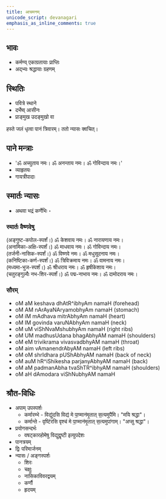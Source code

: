 ```yaml
---    
title: आचमनम्
unicode_script: devanagari  
emphasis_as_inline_comments: true  
---
```


## भावः

- कर्मण्य् एकाग्रतायाः प्राप्तिः
- अद्भ्यः श्रद्धायाः ग्रहणम्

## स्थितिः

- पवित्रे स्थाने
- दर्भेष्व् आसीनः
- प्राङ्मुख उदङ्मुखो वा

हस्ते जलं धृत्वा पानं त्रिवारम्। ततो न्यासः क्वचित्।

## पाने मन्त्राः

- 'ॐ अच्युताय नमः। ॐ अनन्ताय नमः। ॐ गोविन्दाय नमः।'
- व्याहृतयः
- गायत्रीपादाः

## स्मार्तः न्यासः

- अथवा भद्रं कर्णेभिः ॰

### स्मार्तः वैष्णवेषु

(अङ्गुष्ट-कपोल-स्पर्शं।) ॐ केशवाय नमः। ॐ नारायणाय नमः।  
(अनामिका-अक्षि-स्पर्शं।) ॐ माधवाय नमः। ॐ गोविन्दाय नमः।  
(तर्जनी-नासिक-स्पर्शं।) ॐ विष्णवे नमः। ॐ मधुसूदनाय नमः।  
(कनिष्टिका-कर्ण-स्पर्शं।) ॐ त्रिविक्रमाय नमः। ॐ वामनाय नमः।  
(मध्यमा-भुज-स्पर्शं।) ॐ श्रीधराय नमः। ॐ हृषीकेशाय नमः।  
(चतुरङ्गुल्यैः नभ-शिर-स्पर्शं।) ॐ पद्म-नाभाय नमः। ॐ दामोदराय नमः।

### सौरम्

- oM aM keshava dhAtR^ibhyAm namaH (forehead)
- oM AM nArAyaNAryamobhyAm namaH (stomach)
- oM iM mAdhava mitrAbhyAm namaH (heart)
- oM IM govinda varuNAbhyAm namaH (neck)
- oM uM viShNvaMshubhyAm namaH  (right ribs)
- oM UM madhusUdana bhagAbhyAM namaH  (shoulders)
- oM eM trivikrama vivasvadbhyAM namaH (throat)
- oM aim vAmanendrAbyAM namaH (left ribs)
- oM oM shrIdhara pUShAbhyAM namaH (back of neck)
- oM auM hR^iShikesha parjanyAbhyAM namaH (back)
- oM aM padmanAbha tvaShTR^ibhyAM namaH (shoulders)
- oM aH dAmodara viShNubhyAM namaH

## श्रौत-विधिः

- अपाम् उपस्पर्शः
  - कर्मारम्भे - विद्यु॑दसि विद्य॑ मे पा॒प्मान॑मृ॒तात् स॒त्यमुपै॑मि। "मयि श्रद्धा"।
  - कर्मान्ते - वृष्टि॑रसि वृश्च॑ मे पा॒प्मान॑मृ॒तात् स॒त्यमुपा॑गाम्। "अप्सु श्रद्धा"।
- प्रयोगसन्दर्भः
  - वषट्कारहोमेषु विद्युद्वृष्टी इत्युपदेशः
- पानत्रयम्
- द्विः परिमार्जनम्
- न्यासः / अङ्गस्पर्शः
  - शिरः
  - चक्षुः
  - नासिकाविवरद्वयम्
  - कर्णौ
  - हृदयम्

